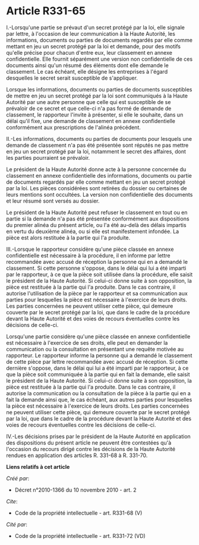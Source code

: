 # Article R331-65

I.-Lorsqu'une partie se prévaut d'un secret protégé par la loi, elle signale par lettre, à l'occasion de leur communication à
la Haute Autorité, les informations, documents ou parties de documents regardés par elle comme mettant en jeu un secret
protégé par la loi et demande, pour des motifs qu'elle précise pour chacun d'entre eux, leur classement en annexe
confidentielle. Elle fournit séparément une version non confidentielle de ces documents ainsi qu'un résumé des éléments dont
elle demande le classement. Le cas échéant, elle désigne les entreprises à l'égard desquelles le secret serait susceptible de
s'appliquer. 

Lorsque les informations, documents ou parties de documents susceptibles de mettre en jeu un secret protégé par la loi sont
communiqués à la Haute Autorité par une autre personne que celle qui est susceptible de se prévaloir de ce secret et que
celle-ci n'a pas formé de demande de classement, le rapporteur l'invite à présenter, si elle le souhaite, dans un délai qu'il
fixe, une demande de classement en annexe confidentielle conformément aux prescriptions de l'alinéa précédent. 

II.-Les informations, documents ou parties de documents pour lesquels une demande de classement n'a pas été présentée sont
réputés ne pas mettre en jeu un secret protégé par la loi, notamment le secret des affaires, dont les parties pourraient se
prévaloir. 

Le président de la Haute Autorité donne acte à la personne concernée du classement en annexe confidentielle des informations,
documents ou partie de documents regardés par elle comme mettant en jeu un secret protégé par la loi. Les pièces considérées
sont retirées du dossier ou certaines de leurs mentions sont occultées. La version non confidentielle des documents et leur
résumé sont versés au dossier. 

Le président de la Haute Autorité peut refuser le classement en tout ou en partie si la demande n'a pas été présentée
conformément aux dispositions du premier alinéa du présent article, ou l'a été au-delà des délais impartis en vertu du
deuxième alinéa, ou si elle est manifestement infondée. La pièce est alors restituée à la partie qui l'a produite. 

III.-Lorsque le rapporteur considère qu'une pièce classée en annexe confidentielle est nécessaire à la procédure, il en
informe par lettre recommandée avec accusé de réception la personne qui en a demandé le classement. Si cette personne
s'oppose, dans le délai qui lui a été imparti par le rapporteur, à ce que la pièce soit utilisée dans la procédure, elle
saisit le président de la Haute Autorité. Si celui-ci donne suite à son opposition, la pièce est restituée à la partie qui
l'a produite. Dans le cas contraire, il autorise l'utilisation de la pièce par le rapporteur et sa communication aux parties
pour lesquelles la pièce est nécessaire à l'exercice de leurs droits. Les parties concernées ne peuvent utiliser cette pièce,
qui demeure couverte par le secret protégé par la loi, que dans le cadre de la procédure devant la Haute Autorité et des
voies de recours éventuelles contre les décisions de celle-ci. 

Lorsqu'une partie considère qu'une pièce classée en annexe confidentielle est nécessaire à l'exercice de ses droits, elle
peut en demander la communication ou la consultation en présentant une requête motivée au rapporteur. Le rapporteur informe
la personne qui a demandé le classement de cette pièce par lettre recommandée avec accusé de réception. Si cette dernière
s'oppose, dans le délai qui lui a été imparti par le rapporteur, à ce que la pièce soit communiquée à la partie qui en fait
la demande, elle saisit le président de la Haute Autorité. Si celui-ci donne suite à son opposition, la pièce est restituée à
la partie qui l'a produite. Dans le cas contraire, il autorise la communication ou la consultation de la pièce à la partie
qui en a fait la demande ainsi que, le cas échéant, aux autres parties pour lesquelles la pièce est nécessaire à l'exercice
de leurs droits. Les parties concernées ne peuvent utiliser cette pièce, qui demeure couverte par le secret protégé par la
loi, que dans le cadre de la procédure devant la Haute Autorité et des voies de recours éventuelles contre les décisions de
celle-ci. 

IV.-Les décisions prises par le président de la Haute Autorité en application des dispositions du présent article ne peuvent
être contestées qu'à l'occasion du recours dirigé contre les décisions de la Haute Autorité rendues en application des
articles R. 331-68 à R. 331-70.

**Liens relatifs à cet article**

_Créé par_:

  - Décret n°2010-1366 du 10 novembre 2010 - art. 2

_Cite_:

  - Code de la propriété intellectuelle - art. R331-68 (V)

_Cité par_:

  - Code de la propriété intellectuelle - art. R331-72 (VD)

